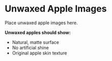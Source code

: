 # Unwaxed Apple Images

Place unwaxed apple images here.

**Unwaxed apples should show:**
- Natural, matte surface
- No artificial shine
- Original apple skin texture
